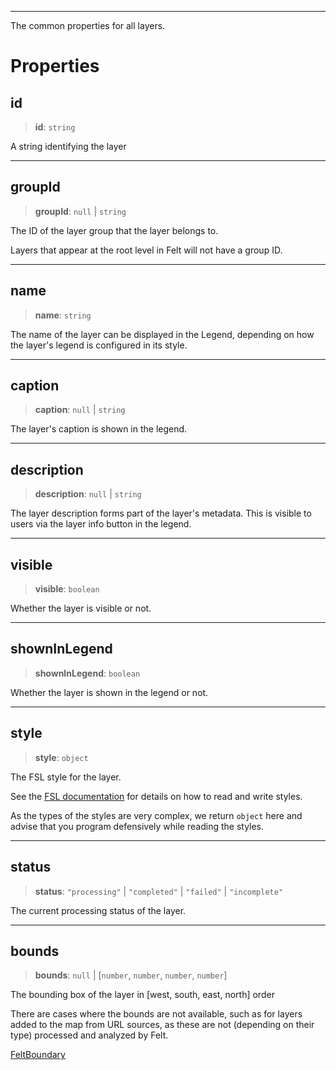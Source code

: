 ***

The common properties for all layers.

# Properties

## id

> **id**: `string`

A string identifying the layer

***

## groupId

> **groupId**: `null` | `string`

The ID of the layer group that the layer belongs to.

Layers that appear at the root level in Felt will not have a group ID.

***

## name

> **name**: `string`

The name of the layer can be displayed in the Legend, depending
on how the layer's legend is configured in its style.

***

## caption

> **caption**: `null` | `string`

The layer's caption is shown in the legend.

***

## description

> **description**: `null` | `string`

The layer description forms part of the layer's metadata. This is visible
to users via the layer info button in the legend.

***

## visible

> **visible**: `boolean`

Whether the layer is visible or not.

***

## shownInLegend

> **shownInLegend**: `boolean`

Whether the layer is shown in the legend or not.

***

## style

> **style**: `object`

The FSL style for the layer.

See the [FSL documentation](https://developers.felt.com/felt-style-language) for details
on how to read and write styles.

As the types of the styles are very complex, we return `object` here and advise that you
program defensively while reading the styles.

***

## status

> **status**: `"processing"` | `"completed"` | `"failed"` | `"incomplete"`

The current processing status of the layer.

***

## bounds

> **bounds**: `null` | \[`number`, `number`, `number`, `number`]

The bounding box of the layer in \[west, south, east, north] order

There are cases where the bounds are not available, such as for layers added to the map
from URL sources, as these are not (depending on their type) processed and analyzed by
Felt.

[FeltBoundary](../Shared/FeltBoundary.md)
